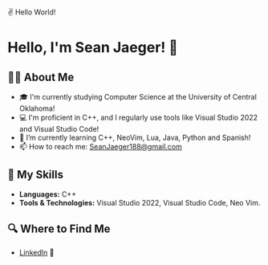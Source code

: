 ✌ Hello World!

# Hello, I'm Sean Jaeger! 👋

## 👨‍💻 About Me
- 🎓 I'm currently studying Computer Science at the University of Central Oklahoma!
- 💻 I'm proficient in C++, and I regularly use tools like Visual Studio 2022 and Visual Studio Code!
- 🌱 I’m currently learning C++, NeoVim, Lua, Java, Python and Spanish!
- 📫 How to reach me: SeanJaeger188@gmail.com

## 🚀 My Skills
- **Languages:** C++
- **Tools & Technologies:** Visual Studio 2022, Visual Studio Code, Neo Vim.

## 🔍 Where to Find Me
- [LinkedIn](https://www.linkedin.com/in/sean-jaeger-a6825022a/) 🏢
